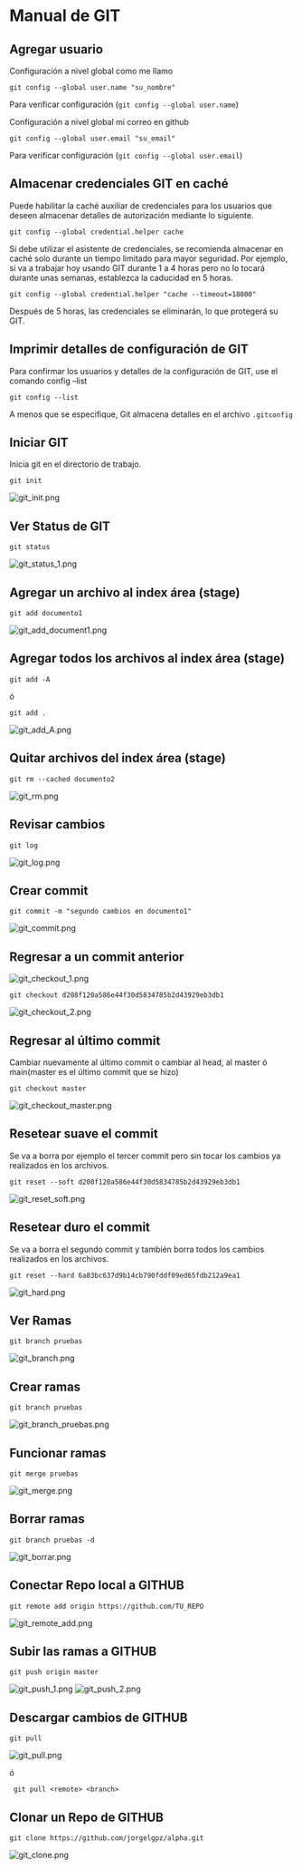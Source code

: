 # **Manual de GIT**

## Agregar usuario
Configuración a  nivel global como me llamo

```shell
git config --global user.name "su_nombre"
```
Para verificar configuración (`git config --global user.name`)

Configuración a  nivel global mi correo en github
```shell
git config --global user.email "su_email"
```
Para verificar configuración (`git config --global user.email`)
## Almacenar credenciales GIT en caché

Puede habilitar la caché auxiliar de credenciales para los usuarios que deseen 
almacenar detalles de autorización mediante lo siguiente.

````shell
git config --global credential.helper cache
````

Si debe utilizar el asistente de credenciales, se recomienda almacenar en caché solo durante un tiempo
limitado para mayor seguridad. Por ejemplo, si va a trabajar hoy usando GIT durante 1 a 4 horas pero 
no lo tocará durante unas semanas, establezca la caducidad en 5 horas.
````shell
git config --global credential.helper "cache --timeout=18000"
````
Después de 5 horas, las credenciales se eliminarán, lo que protegerá su GIT.

## Imprimir detalles de configuración de GIT

Para confirmar los usuarios y detalles de la configuración de GIT, use el comando config –list
````shell
git config --list
````
A menos que se especifique, Git almacena detalles en el archivo `.gitconfig`


## Iniciar GIT
Inicia git en el directorio de trabajo.
````shell
git init
````
![git_init.png](..%2Fassets%2Fgit_init.png)
## Ver Status de GIT
````shell
git status
````
![git_status_1.png](..%2Fassets%2Fgit_status_1.png)
## Agregar un archivo al index área (stage) 
````shell
git add documento1
````
![git_add_document1.png](..%2Fassets%2Fgit_add_document1.png)
## Agregar todos los archivos al index área (stage) 
````shell
git add -A
````
ó
````shell
git add .
````
![git_add_A.png](..%2Fassets%2Fgit_add_A.png)
## Quitar archivos del index área (stage)   
````shell
git rm --cached documento2
````
![git_rm.png](..%2Fassets%2Fgit_rm.png)

## Revisar cambios 
````shell
git log
````
![git_log.png](..%2Fassets%2Fgit_log.png)
## Crear commit
````shell
git commit -m "segundo cambios en documento1"
````
![git_commit.png](..%2Fassets%2Fgit_commit.png)

## Regresar a un commit anterior 

![git_checkout_1.png](..%2Fassets%2Fgit_checkout_1.png)
````shell
git checkout d208f120a586e44f30d5834785b2d43929eb3db1
````
![git_checkout_2.png](..%2Fassets%2Fgit_checkout_2.png)
## Regresar al último commit
Cambiar nuevamente al último commit o cambiar al head, al master ó main(master es el último commit que se hizo)
````shell
git checkout master
````
![git_checkout_master.png](..%2Fassets%2Fgit_checkout_master.png)

## Resetear suave el commit
Se va a borra por ejemplo el tercer commit pero sin tocar los cambios ya realizados en los archivos.
````shell
git reset --soft d208f120a586e44f30d5834785b2d43929eb3db1
````
![git_reset_soft.png](..%2Fassets%2Fgit_reset_soft.png)

## Resetear duro el commit
Se va a borra el segundo commit y también borra todos los cambios realizados en los archivos.
````shell
git reset --hard 6a83bc637d9b14cb790fddf09ed65fdb212a9ea1
````
![git_hard.png](..%2Fassets%2Fgit_hard.png)
## Ver Ramas
````shell
git branch pruebas
````
![git_branch.png](..%2Fassets%2Fgit_branch.png)
## Crear ramas
````
git branch pruebas
````
![git_branch_pruebas.png](..%2Fassets%2Fgit_branch_pruebas.png)
## Funcionar ramas
````shell
git merge pruebas
````
![git_merge.png](..%2Fassets%2Fgit_merge.png)
## Borrar ramas
````shell
git branch pruebas -d
````
![git_borrar.png](..%2Fassets%2Fgit_borrar.png)
## Conectar Repo local a GITHUB
````
git remote add origin https://github.com/TU_REPO
````
![git_remote_add.png](..%2Fassets%2Fgit_remote_add.png)
## Subir las ramas a GITHUB
````
git push origin master
````
![git_push_1.png](..%2Fassets%2Fgit_push_1.png)
![git_push_2.png](..%2Fassets%2Fgit_push_2.png)
## Descargar cambios de GITHUB
````shell
git pull 
````
![git_pull.png](..%2Fassets%2Fgit_pull.png)

ó
````shell
 git pull <remote> <branch>
````
## Clonar un Repo de GITHUB
````shell
git clone https://github.com/jorgelgpz/alpha.git
````
![git_clone.png](..%2Fassets%2Fgit_clone.png)